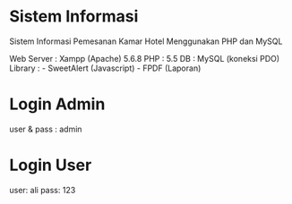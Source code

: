 # Sistem Informasi
Sistem Informasi Pemesanan Kamar Hotel Menggunakan PHP dan MySQL

Web Server : Xampp (Apache) 5.6.8
PHP : 5.5
DB : MySQL (koneksi PDO)
Library : - SweetAlert (Javascript) - FPDF (Laporan)

# Login Admin
  user & pass : admin
# Login User
  user: ali
  pass: 123
